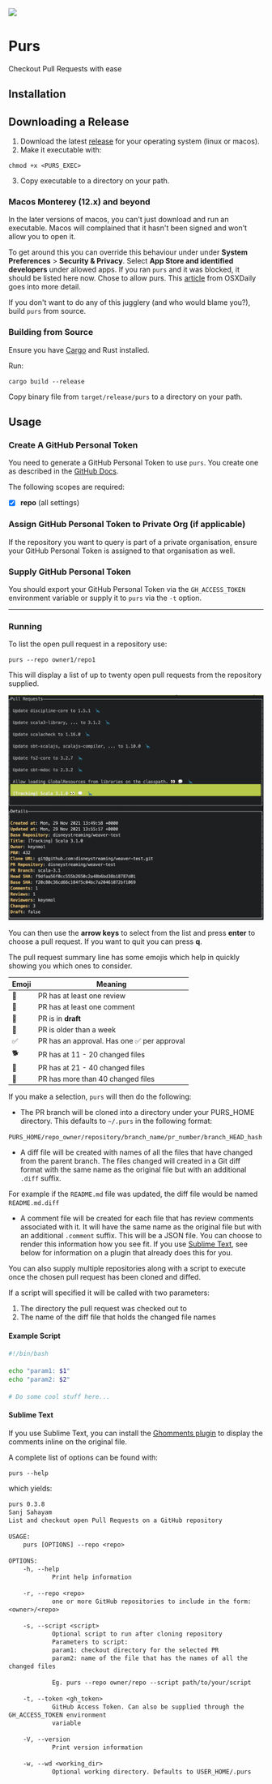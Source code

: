 ![](https://img.shields.io/github/v/release/ssanj/purs?display_name=tag)

# Purs

Checkout Pull Requests with ease

## Installation

## Downloading a Release

1. Download the latest [release](https://github.com/ssanj/purs/releases) for your operating system (linux or macos).
2. Make it executable with:

```
chmod +x <PURS_EXEC>
```

3. Copy executable to a directory on your path.

### Macos Monterey (12.x) and beyond

In the later versions of macos, you can't just download and run an executable. Macos will complained that it hasn't been signed and won't allow you to open it.

To get around this you can override this behaviour under under **System Preferences** > **Security & Privacy**. Select **App Store and identified developers** under allowed apps. If you ran `purs` and it was blocked, it should be listed here now. Chose to allow purs. This [article](https://osxdaily.com/2021/08/30/fix-mac-app-cant-be-opened-because-it-was-not-downloaded-from-app-store-error/) from OSXDaily goes into more detail.

If you don't want to do any of this jugglery (and who would blame you?), build `purs` from source.

### Building from Source

Ensure you have [Cargo](https://doc.rust-lang.org/cargo/getting-started/installation.html) and Rust installed.

Run:

```
cargo build --release
```

Copy binary file from `target/release/purs` to a directory on your path.

## Usage

### Create A GitHub Personal Token
You need to generate a GitHub Personal Token to use `purs`. You create one as described in the [GitHub Docs](https://docs.github.com/en/enterprise-server@3.5/authentication/keeping-your-account-and-data-secure/creating-a-personal-access-token).

The following scopes are required:

- [x] **repo** (all settings)


### Assign GitHub Personal Token to Private Org (if applicable)

If the repository you want to query is part of a private organisation, ensure your GitHub Personal Token is assigned to that organisation as well.


### Supply GitHub Personal Token

You should export your GitHub Personal Token via the `GH_ACCESS_TOKEN` environment variable or supply it to `purs` via the `-t` option.


<hr/>

### Running

To list the open pull request in a repository use:

```
purs --repo owner1/repo1
```


This will display a list of up to twenty open pull requests from the repository supplied.

![](pr-list.png)

You can then use the **arrow keys** to select from the list and press **enter** to choose a pull request. If you want to quit you can press **q**.

The pull request summary line has some emojis which help in quickly showing you which ones to consider.

| Emoji | Meaning |
|-------|---------|
| 👀 | PR has at least one review |
| 💬 | PR has at least one comment |
| 🔧 | PR is in **draft** |
| 🦕 | PR is older than a week |
| ✅ | PR has an approval. Has one ✅ per approval |
| 🐕 | PR has at 11 - 20 changed files |
| 🐘 | PR has at 21 - 40 changed files |
| 🐳 | PR has more than 40 changed files |



If you make a selection, `purs` will then do the following:

- The PR branch will be cloned into a directory under your PURS_HOME directory. This defaults to `~/.purs` in the following format:

`PURS_HOME/repo_owner/repository/branch_name/pr_number/branch_HEAD_hash`

- A diff file will be created with names of all the files that have changed from the parent branch. The files changed will created in a Git diff format with the same name as the original file but with an additional `.diff` suffix.

For example if the `README.md` file was updated, the diff file would be named `README.md.diff`

- A comment file will be created for each file that has review comments associated with it. It will have the same name as the original file but with an additional `.comment` suffix. This will be a JSON file. You can choose to render this information how you see fit. If you use [Sublime Text](https://www.sublimetext.com/), see below for information on a plugin that already does this for you.

You can also supply multiple repositories along with a script to execute once the chosen pull request has been cloned and diffed.

If a script will specified it will be called with two parameters:
1. The directory the pull request was checked out to
1. The name of the diff file that holds the changed file names

#### Example Script

```bash
#!/bin/bash

echo "param1: $1"
echo "param2: $2"

# Do some cool stuff here...
```

#### Sublime Text

If you use Sublime Text, you can install the [Ghomments plugin](https://github.com/ssanj/ghomments) to display the comments inline on the original file.


A complete list of options can be found with:

```
purs --help
```

which yields:

```
purs 0.3.8
Sanj Sahayam
List and checkout open Pull Requests on a GitHub repository

USAGE:
    purs [OPTIONS] --repo <repo>

OPTIONS:
    -h, --help
            Print help information

    -r, --repo <repo>
            one or more GitHub repositories to include in the form: <owner>/<repo>

    -s, --script <script>
            Optional script to run after cloning repository
            Parameters to script:
            param1: checkout directory for the selected PR
            param2: name of the file that has the names of all the changed files

            Eg. purs --repo owner/repo --script path/to/your/script

    -t, --token <gh_token>
            GitHub Access Token. Can also be supplied through the GH_ACCESS_TOKEN environment
            variable

    -V, --version
            Print version information

    -w, --wd <working_dir>
            Optional working directory. Defaults to USER_HOME/.purs
```
